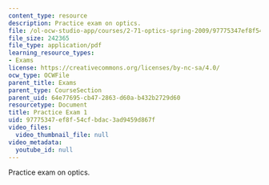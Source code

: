 ```yaml
---
content_type: resource
description: Practice exam on optics.
file: /ol-ocw-studio-app/courses/2-71-optics-spring-2009/97775347ef8f54cfbdac3ad9459d867f_MIT2_71S09_practice1.pdf
file_size: 242365
file_type: application/pdf
learning_resource_types:
- Exams
license: https://creativecommons.org/licenses/by-nc-sa/4.0/
ocw_type: OCWFile
parent_title: Exams
parent_type: CourseSection
parent_uid: 64e77695-cb47-2863-d60a-b432b2729d60
resourcetype: Document
title: Practice Exam 1
uid: 97775347-ef8f-54cf-bdac-3ad9459d867f
video_files:
  video_thumbnail_file: null
video_metadata:
  youtube_id: null
---
```

Practice exam on optics.